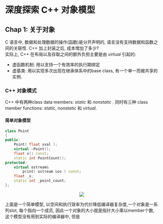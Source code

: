 # 深度探索 C++ 对象模型

## Chap 1: 关于对象
C 语言中, 数据和处理数据的操作(函数)是分开声明的, 语言没有支持数据和函数之间的关联性. C++ 加上封装之后, 成本增加了多少? <br>
实际上, C++ 在布局以及存取之间的额外负担主要是由 _virtual_ 引起的:
* 虚函数机制: 用以支持一个有效率的执行期绑定
* 虚基类: 用以实现多次出现在继承体系中的base class, 有一个单一而被共享的实例.

### C++ 对象模式
C++ 中有两种class data members: _static_ 和 _nonstatic_ . 同时有三种 class member functions: _static_, _nonstatic_ 和 _virtual_. 
#### 简单对象模型
```C++
class Point
{
public:
    Point( float xval );
    virtual ~Point();
    float x() const;
    static int PointCount();
protected:
    virtual ostream&
        print( ostream &os ) const;
    float _x;
    static int _point_count;
};
```
<p align="center">
<img src="https://gitee.com/Haitau1996/picture-hosting/raw/master/img/20210331123916.jpg"/>
</p>

上面是一个简单模型, 以空间和执行效率为代价降低编译器复杂度,一个对象是一系列slot, 每个指向一个成员, 因此一个对象的大小就是指针大小乘以member个数, 这个模型没有用到实际的编译器中, 但是
